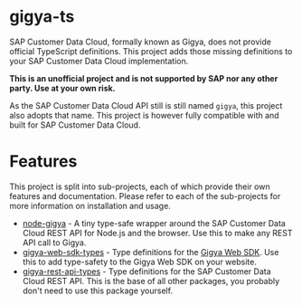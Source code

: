 # gigya-ts

SAP Customer Data Cloud, formally known as Gigya, does not provide official TypeScript definitions. This project adds those missing definitions to your SAP Customer Data Cloud implementation.

**This is an unofficial project and is not supported by SAP nor any other party. Use at your own risk.**

As the SAP Customer Data Cloud API still is still named `gigya`, this project also adopts that name. This project is however fully compatible with and built for SAP Customer Data Cloud.

# Features

This project is split into sub-projects, each of which provide their own features and documentation. Please refer to each of the sub-projects for more information on installation and usage.

-   [node-gigya](packages/node-gigya/README.md) - A tiny type-safe wrapper around the SAP Customer Data Cloud REST API for Node.js and the browser. Use this to make any REST API call to Gigya.
-   [gigya-web-sdk-types](packages/gigya-cms/README.md) - Type definitions for the [Gigya Web SDK](https://help.sap.com/docs/SAP_CUSTOMER_DATA_CLOUD/8b8d6fffe113457094a17701f63e3d6a/417f6b5e70b21014bbc5a10ce4041860.html). Use this to add type-safety to the Gigya Web SDK on your website.
-   [gigya-rest-api-types](packages/gigya-rest-api-types/README.md) - Type definitions for the SAP Customer Data Cloud REST API. This is the base of all other packages, you probably don't need to use this package yourself.
